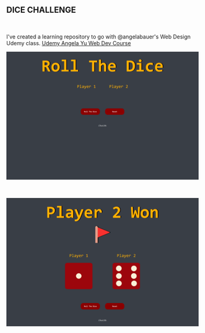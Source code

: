 ## DICE CHALLENGE

<br>

I've created a learning repository to go with @angelabauer's Web Design Udemy class. [Udemy Angela Yu Web Dev Course](https://www.udemy.com/course/the-complete-web-development-bootcamp/)

![Dice_1](images\diceChallenge1.png)

<br>

![Dice_2](images\diceChallenge2.png)